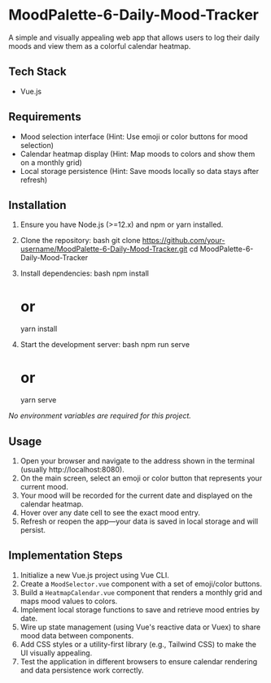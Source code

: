 # MoodPalette-6-Daily-Mood-Tracker

A simple and visually appealing web app that allows users to log their daily moods and view them as a colorful calendar heatmap.

## Tech Stack
- Vue.js

## Requirements
- Mood selection interface (Hint: Use emoji or color buttons for mood selection)
- Calendar heatmap display (Hint: Map moods to colors and show them on a monthly grid)
- Local storage persistence (Hint: Save moods locally so data stays after refresh)

## Installation
1. Ensure you have Node.js (>=12.x) and npm or yarn installed.
2. Clone the repository:
   bash
   git clone https://github.com/your-username/MoodPalette-6-Daily-Mood-Tracker.git
   cd MoodPalette-6-Daily-Mood-Tracker
   
3. Install dependencies:
   bash
   npm install
   # or
   yarn install
   
4. Start the development server:
   bash
   npm run serve
   # or
   yarn serve
   

_No environment variables are required for this project._

## Usage
1. Open your browser and navigate to the address shown in the terminal (usually http://localhost:8080).
2. On the main screen, select an emoji or color button that represents your current mood.
3. Your mood will be recorded for the current date and displayed on the calendar heatmap.
4. Hover over any date cell to see the exact mood entry.
5. Refresh or reopen the app—your data is saved in local storage and will persist.

## Implementation Steps
1. Initialize a new Vue.js project using Vue CLI.
2. Create a `MoodSelector.vue` component with a set of emoji/color buttons.
3. Build a `HeatmapCalendar.vue` component that renders a monthly grid and maps mood values to colors.
4. Implement local storage functions to save and retrieve mood entries by date.
5. Wire up state management (using Vue's reactive data or Vuex) to share mood data between components.
6. Add CSS styles or a utility-first library (e.g., Tailwind CSS) to make the UI visually appealing.
7. Test the application in different browsers to ensure calendar rendering and data persistence work correctly.

<!-- No API endpoints are needed since all data is stored locally -->